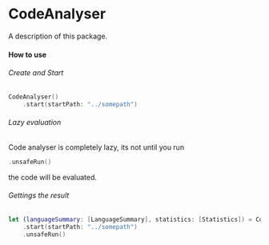 # CodeAnalyser

A description of this package.

#### How to use

###### Create and Start

```swift
CodeAnalyser()
	.start(startPath: "../somepath")
```

###### Lazy evaluation
Code analyser is completely lazy, its not until you run
```swift
.unsafeRun()
```
the code will be evaluated. 


###### Gettings the result

```swift
let (languageSummary: [LanguageSummary], statistics: [Statistics]) = CodeAnalyser()
	.start(startPath: "../somepath")
	.unsafeRun()
```
